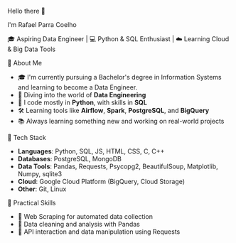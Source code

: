 Hello there 👋

I'm Rafael Parra Coelho

🎓 Aspiring Data Engineer | 💻 Python & SQL Enthusiast | ☁️ Learning Cloud & Big Data Tools
        
🚀 About Me
 
- 🎓 I'm currently pursuing a Bachelor's degree in Information Systems and learning to become a Data Engineer.
- 🧩 Diving into the world of **Data Engineering**
- 🐍 I code mostly in **Python**, with skills in **SQL**
- 🛠️ Learning tools like **Airflow**, **Spark**, **PostgreSQL**, and **BigQuery**
- 📚 Always learning something new and working on real-world projects

🔧 Tech Stack
 
- **Languages**: Python, SQL, JS, HTML, CSS, C, C++
- **Databases**: PostgreSQL, MongoDB
- **Data Tools**: Pandas, Requests, Psycopg2, BeautifulSoup, Matplotlib, Numpy, sqlite3
- **Cloud**: Google Cloud Platform (BigQuery, Cloud Storage)
- **Other**: Git, Linux

🧠 Practical Skills

- 🔎 Web Scraping for automated data collection  
- 🧹 Data cleaning and analysis with Pandas  
- 🔗 API interaction and data manipulation using Requests


